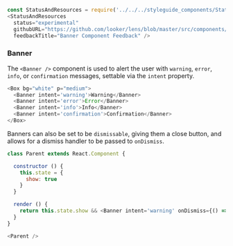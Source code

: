 ```js noeditor
const StatusAndResources = require('../../../styleguide_components/StatusAndResources').StatusAndResources;
<StatusAndResources
  status="experimental"
  githubURL="https://github.com/looker/lens/blob/master/src/components/Banner/Banner.tsx"
  feedbackTitle="Banner Component Feedback" />
```

### Banner

The `<Banner />` component is used to alert the user with `warning`, `error`, `info`, or `confirmation` messages, settable via the `intent` property.

```js
<Box bg="white" p="medium">
  <Banner intent='warning'>Warning</Banner>
  <Banner intent='error'>Error</Banner>
  <Banner intent='info'>Info</Banner>
  <Banner intent='confirmation'>Confirmation</Banner>
</Box>
```

Banners can also be set to be `dismissable`, giving them a close button, and allows for a dismiss handler to be passed to `onDismiss`.

```js
class Parent extends React.Component {

  constructor () {
    this.state = {
      show: true
    }
  }

  render () {
    return this.state.show && <Banner intent='warning' onDismiss={() => this.setState({ show: false })} dismissable>I can be closed</Banner>
  }
}

<Parent />

```
